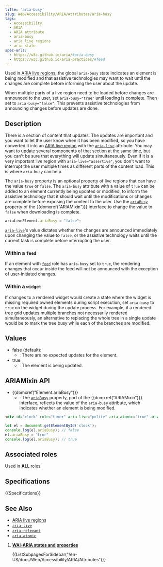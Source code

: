 ```yaml
---
title: 'aria-busy'
slug: Web/Accessibility/ARIA/Attributes/aria-busy
tags: 
  - Accessibility
  - ARIA
  - ARIA attribute
  - aria-busy
  - aria live regions
  - aria state
spec-urls:
  - https://w3c.github.io/aria/#aria-busy
  - https://w3c.github.io/aria-practices/#feed
---
```


Used in [ARIA live regions](/en-US/docs/Web/Accessibility/ARIA/ARIA_Live_Regions), the global `aria-busy` state indicates an element is being modified and that assistive technologies may want to wait until the changes are complete before informing the user about the update.

When multiple parts of a live region need to be loaded before changes are announced to the user, set `aria-busy="true"` until loading is complete. Then set to `aria-busy="false"`. This prevents assistive technologies from announcing changes before updates are done.

## Description

There is a section of content that updates. The updates are important and you want to let the user know when it has been modified, so you have converted it into an [ARIA live region](/en-US/docs/Web/Accessibility/ARIA/ARIA_Live_Regions) with the [`aria-live`](/en-US/docs/Web/Accessibility/ARIA/Attributes/aria-live) attribute. You may want to update several components of that section at the same time, but you can't be sure that everything will update simultaneously. Even if it is a very important live region with `aria-live="assertive"`, you don't want to interrupt the user multiple times as different parts of the content load. This is where `aria-busy` can help.

The `aria-busy` property is an optional property of live regions that can have the value `true` or `false`. The `aria-busy` attribute with a value of `true` can be added to an element currently being updated or modified, to inform the assistive technology that it should wait until the modifications or changes are complete before exposing the content to the user. Use the [`ariaBusy`](/en-US/docs/Web/API/Element/ariaBusy) property of the {{domxref("ARIAMixin")}} interface to change the value to `false` when downloading is complete.

```js
ariaLiveElement.ariaBusy = "false";
```

[`aria-live`](/en-US/docs/Web/Accessibility/ARIA/Attributes/aria-live)'s value dictates whether the changes are announced immediately upon changing the value to `false`, or the assistive technology waits until the current task is complete before interrupting the user.

### Within a `feed`

If an element with [`feed`](/en-US/docs/Web/Accessibility/ARIA/Roles/Feed_Role) role has `aria-busy` set to `true`, the rendering changes that occur inside the feed will not be announced with the exception of user-initiated changes.

### Within a `widget`

If changes to a rendered widget would create a state where the widget is missing required owned elements during script execution, set `aria-busy` to `true` on the widget during the update process. For example, if a rendered tree grid updates multiple branches not necessarily rendered simultaneously, an alternative to replacing the whole tree in a single update would be to mark the tree busy while each of the branches are modified.

## Values

- false (default):
  - : There are no expected updates for the element.
- true
  - : The element is being updated.

## ARIAMixin API

- {{domxref("Element.ariaBusy")}}
  - : The  [`ariaBusy`](/en-US/docs/Web/API/Element/ariaBusy) property, part of the {{domxref("ARIAMixin")}} interface, reflects the value of the `aria-busy` attribute, which indicates whether an element is being modified.

```html
<div id="clock" role="timer" aria-live="polite" aria-atomic="true" aria-busy="false"></div>
```

```js
let el = document.getElementById('clock');
console.log(el.ariaBusy); // false
el.ariaBusy = "true"
console.log(el.ariaBusy); // true
```

## Associated roles

Used in **ALL** roles

## Specifications

{{Specifications}}

## See Also

- [ARIA live regions](/en-US/docs/Web/Accessibility/ARIA/ARIA_Live_Regions)
- [`aria-live`](/en-US/docs/Web/Accessibility/ARIA/Attributes/aria-live)
- [`aria-relevant`](/en-US/docs/Web/Accessibility/ARIA/Attributes/aria-relevant)
- [`aria-atomic`](/en-US/docs/Web/Accessibility/ARIA/Attributes/aria-atomic)

<section id="Quick_links">

1. [**WAI-ARIA states and properties**](/en-US/docs/Web/Accessibility/ARIA/Attributes)

    {{ListSubpagesForSidebar("/en-US/docs/Web/Accessibility/ARIA/Attributes")}}

</section>
